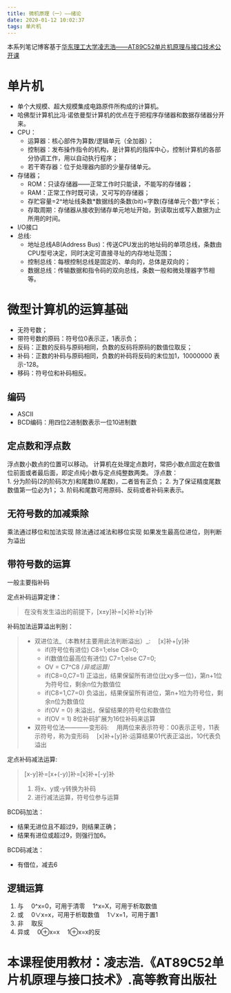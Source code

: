 ```yaml
---
title: 微机原理（一）——绪论
date: 2020-01-12 10:02:37
tags: 单片机
---
```


本系列笔记博客基于[华东理工大学凌志浩——AT89C52单片机原理与接口技术公开课](https://www.bilibili.com/video/av40316887)

<!--more-->

# 单片机

+ 单个大规模、超大规模集成电路原件所构成的计算机。
+ 哈佛型计算机比冯·诺依曼型计算机的优点在于把程序存储器和数据存储器分开来。
+ CPU：
    + 运算器：核心部件为算数/逻辑单元（全加器）；
    + 控制器：发布操作指令的机构，是计算机的指挥中心，控制计算机的各部分协调工作，用以自动执行程序；
    + 若干寄存器：位于处理器内部的少量存储单元。
+ 存储器；
    + ROM：只读存储器——正常工作时只能读，不能写的存储器；
    + RAM：正常工作时既可读，又可写的存储器；
    + 存贮容量=2^地址线条数\*数据线的条数(bit)=字数(存储单元个数)\*字长；
    + 存取周期：存储器从接收到储存单元地址开始，到读取出或写入数据为止所用的时间。
+ I/O接口
+ 总线:
    + 地址总线AB(Address Bus)：传送CPU发出的地址码的单项总线，条数由CPU型号决定，同时决定可直接寻址的内存地址范围；
    + 控制总线：每根控制总线是固定的、单向的，总体是双向的；
    + 数据总线：传输数据和指令码的双向总线，条数一般和微处理器字节相等。

# 微型计算机的运算基础

+ 无符号数；
+ 带符号数的原码：符号位0表示正，1表示负；
+ 反码：正数的反码与原码相同，负数的反码将原码的数值位取反；
+ 补码：正数的补码与原码相同，负数的补码将反码的末位加1，10000000 表示-128。
+ 移码：符号位和补码相反。

## 编码
+ ASCⅡ
+ BCD编码：用四位2进制数表示一位10进制数


## 定点数和浮点数
浮点数小数点的位置可以移动。
计算机在处理定点数时，常把小数点固定在数值位前面或者最后面，即定点纯小数与定点纯整数两类。
浮点数：  
    1. 分为阶码(2的阶码次方)和尾数(0.尾数)，二者皆有正负；
    2. 为了保证精度尾数数值第一位必为1；
    3. 阶码和尾数可用原码、反码或者补码来表示。

## 无符号数的加减乘除
乘法通过移位和加法实现
除法通过减法和移位实现
如果发生最高位进位，则判断为溢出

## 带符号数的运算
一般主要指补码

定点补码运算定律：
> 在没有发生溢出的前提下，[x±y]补=[x]补±[y]补  


补码加法运算溢出判别：
> + 双进位法_（本教材主要用此法判断溢出）_:
&emsp;[x]补+[y]补
>    + if(符号位有进位) C8=1;else C8=0;
>    + if(数值位最高位有进位) C7=1;else C7=0;
>    - OV = C7^C8   /*异或运算*/
>    - if(C8=0,C7=1) 正溢出，结果保留所有进位(比xy多一位)，第n+1位为符号位，剩余n位为数值位
>    - if(C8=1,C7=0) 负溢出，结果保留所有进位，第n+1位为符号位，剩余n位为数值位
>    - if(OV = 0) 未溢出，保留结果的符号位和数值位
>    - if(OV = 1) 8位补码扩展为16位补码来运算
> + 双符号位法————变形码:
> &emsp;用两位来表示符号：00表示正号，11表示符号，称为变形码
> &emsp;[x]补+[y]补:运算结果01代表正溢出，10代表负溢出  


定点补码减法运算:
> [x-y]补=[x+(-y)]补=[x]补+[-y]补
> 1. 将x、y或-y转换为补码
> 2. 进行减法运算，符号位参与运算

BCD码加法：
+ 结果无进位且不超过9，则结果正确；
+ 结果有进位或超过9，则强行加6。
  

BCD码减法：
+ 有借位，减去6

## 逻辑运算
1. 与
&emsp;0^x=0，可用于清零
&emsp;1^x=X，可用于析取数值
2. 或
&emsp;0∨x=x，可用于析取数值
&emsp;1∨x=1，可用于置1
3. 非
&emsp;取反
4. 异或
&emsp;0⊕x=x
&emsp;1⊕x=x的反

# 本课程使用教材：凌志浩.《AT89C52单片机原理与接口技术》.高等教育出版社